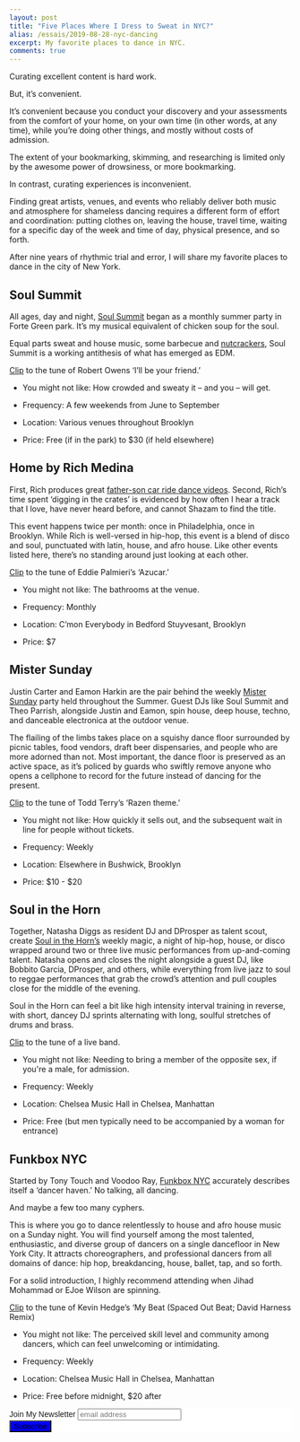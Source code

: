 ```yaml
---
layout: post
title: "Five Places Where I Dress to Sweat in NYC?"
alias: /essais/2019-08-28-nyc-dancing
excerpt: My favorite places to dance in NYC.  
comments: true
---
```


Curating excellent content is hard work. 

But, it’s convenient. 

It’s convenient because you conduct your discovery and your assessments from the comfort of your home, on your own time (in other words, at any time), while you’re doing other things, and mostly without costs of admission. 

The extent of your bookmarking, skimming, and researching is limited only by the awesome power of drowsiness, or more bookmarking. 

In contrast, curating experiences is inconvenient. 

Finding great artists, venues, and events who reliably deliver both music and atmosphere for shameless dancing requires a different form of effort and coordination: putting clothes on, leaving the house, travel time, waiting for a specific day of the week and time of day, physical presence, and so forth. 

After nine years of rhythmic trial and error, I will share my favorite places to dance in the city of New York. 

## Soul Summit
All ages, day and night, [Soul Summit](http://soulsummitmusic.com/) began as a monthly summer party in Forte Green park. It’s my musical equivalent of chicken soup for the soul. 

Equal parts sweat and house music, some barbecue and [nutcrackers](https://nypost.com/2014/07/14/boozy-illegal-nutcracker-drinks-remain-an-nyc-summer-staple/), Soul Summit is a working antithesis of what has emerged as EDM.  

[Clip](https://www.instagram.com/p/BzocgSJFj-9/) to the tune of Robert Owens ‘I’ll be your friend.’

* You might not like: How crowded and sweaty it – and you – will get. 

* Frequency: A few weekends from June to  September

* Location: Various venues throughout Brooklyn 

* Price: Free (if in the park) to $30 (if held elsewhere) 

## Home by Rich Medina 
First, Rich produces great [father-son car ride dance videos](https://www.instagram.com/p/B09C_Brn2o2/). Second, Rich’s time spent ‘digging in the crates’ is evidenced by how often I hear a track that I love, have never heard before, and cannot Shazam to find the title. 

This event happens twice per month: once in Philadelphia, once in Brooklyn. While Rich is well-versed in hip-hop, this event is a blend of disco and soul, punctuated with latin, house, and afro house. Like other events listed here, there’s no standing around just looking at each other. 

[Clip](https://www.youtube.com/watch?v=kJ552_eF0rE) to the tune of Eddie Palmieri’s ‘Azucar.’ 

* You might not like: The bathrooms at the venue.

* Frequency: Monthly

* Location: C’mon Everybody in Bedford Stuyvesant, Brooklyn

* Price: $7

## Mister Sunday
Justin Carter and Eamon Harkin are the pair behind the weekly [Mister Sunday](https://mistersaturdaynight.com/) party held throughout the Summer. Guest DJs like Soul Summit and Theo Parrish, alongside Justin and Eamon, spin house, deep house, techno, and danceable electronica at the outdoor venue.  

The flailing of the limbs takes place on a squishy dance floor surrounded by picnic tables, food vendors, draft beer dispensaries, and people who are more adorned than not. Most important, the dance floor is preserved as an active space, as it’s policed by guards who swiftly remove anyone who opens a cellphone to record for the future instead of dancing for the present.

[Clip](https://www.youtube.com/watch?v=mG3kGYFyw-Q) to the tune of Todd Terry’s ‘Razen theme.’

* You might not like: How quickly it sells out, and the subsequent wait in line for people without tickets.

* Frequency: Weekly

* Location: Elsewhere in Bushwick, Brooklyn 

* Price: $10 - $20

## Soul in the Horn 
Together, Natasha Diggs as resident DJ and DProsper as talent scout, create [Soul in the Horn’s](https://www.facebook.com/SoulInTheHorn/) weekly magic, a night of hip-hop, house, or disco wrapped around two or three live music performances from up-and-coming talent. Natasha opens and closes the night alongside a guest DJ, like Bobbito Garcia, DProsper, and others, while everything from live jazz to soul to reggae performances that grab the crowd’s attention and pull couples close for the middle of the evening. 

Soul in the Horn can feel a bit like high intensity interval training in reverse, with short, dancey DJ sprints alternating with long, soulful stretches of drums and brass. 

[Clip](https://www.instagram.com/p/B1nEVQUH1Bp/) to the tune of a live band.

* You might not like: Needing to bring a member of the opposite sex, if you're a male, for admission.  

* Frequency: Weekly 

* Location: Chelsea Music Hall in Chelsea, Manhattan

* Price: Free (but men typically need to be accompanied by a woman for entrance) 

## Funkbox NYC 
Started by Tony Touch and Voodoo Ray, [Funkbox NYC](http://funkboxnyc.com/) accurately describes itself a ‘dancer haven.’ No talking, all dancing. 

And maybe a few too many cyphers. 

This is where you go to dance relentlessly to house and afro house music on a Sunday night. You will find yourself among the most talented, enthusiastic, and diverse group of dancers on a single dancefloor in New York City. It attracts choreographers, and professional dancers from all domains of dance: hip hop, breakdancing, house, ballet, tap, and so forth. 

For a solid introduction, I highly recommend attending when Jihad Mohammad or EJoe Wilson are spinning. 

[Clip](https://www.youtube.com/watch?v=EbaOYZalcj0) to the tune of Kevin Hedge’s ‘My Beat (Spaced Out Beat; David Harness Remix)

* You might not like: The perceived skill level and community among dancers, which can feel unwelcoming or intimidating. 

* Frequency: Weekly

* Location: Chelsea Music Hall in Chelsea, Manhattan

* Price: Free before midnight, $20 after

<!-- Begin MailChimp Signup Form -->
<link href="//cdn-images.mailchimp.com/embedcode/slim-10_7.css" rel="stylesheet" type="text/css">
<style type="text/css">
	#mc_embed_signup{background:#fff; clear:left; font:14px Helvetica,Arial,sans-serif; }
	/* Add your own MailChimp form style overrides in your site stylesheet or in this style block.
	   We recommend moving this block and the preceding CSS link to the HEAD of your HTML file. */
</style>
<div id="mc_embed_signup">
<form action="https://vincentbarr.us10.list-manage.com/subscribe/post?u=94da3ac3515f8fabefba65444&amp;id=54c2b2f6fc" method="post" id="mc-embedded-subscribe-form" name="mc-embedded-subscribe-form" class="validate" target="_blank" novalidate>
    <div id="mc_embed_signup_scroll">
	<label for="mce-EMAIL">Join My Newsletter</label>
	<input type="email" value="" name="EMAIL" class="email" id="mce-EMAIL" placeholder="email address" required>
    <!-- real people should not fill this in and expect good things - do not remove this or risk form bot signups-->
    <div style="position: absolute; left: -5000px;" aria-hidden="true"><input type="text" name="b_94da3ac3515f8fabefba65444_54c2b2f6fc" tabindex="-1" value=""></div>
    <div class="clear"><input type="submit" value="Subscribe" name="subscribe" id="mc-embedded-subscribe" class="button" style="background-color: blue"></div>
    </div>
</form>
</div>

<!--End mc_embed_signup-->